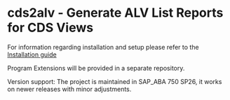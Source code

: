 # cds2alv - Generate ALV List Reports for CDS Views

For information regarding installation and setup please refer to the [Installation guide](./docs/installation_guide.md) 

Program Extensions will be provided in a separate repository. 

Version support: The project is maintained in SAP_ABA 750 SP26, it works on newer releases with minor adjustments.
